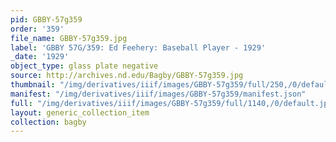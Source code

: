 ```yaml
---
pid: GBBY-57g359
order: '359'
file_name: GBBY-57g359.jpg
label: 'GBBY 57G/359: Ed Feehery: Baseball Player - 1929'
_date: '1929'
object_type: glass plate negative
source: http://archives.nd.edu/Bagby/GBBY-57g359.jpg
thumbnail: "/img/derivatives/iiif/images/GBBY-57g359/full/250,/0/default.jpg"
manifest: "/img/derivatives/iiif/images/GBBY-57g359/manifest.json"
full: "/img/derivatives/iiif/images/GBBY-57g359/full/1140,/0/default.jpg"
layout: generic_collection_item
collection: bagby
---
```

